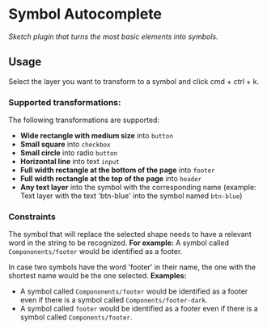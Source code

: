 # Symbol Autocomplete

_Sketch plugin that turns the most basic elements into symbols._

## Usage

Select the layer you want to transform to a symbol and click cmd + ctrl + k.

### Supported transformations:

The following transformations are supported:

- **Wide rectangle with medium size** into `button`
- **Small square** into `checkbox`
- **Small circle** into radio `button`
- **Horizontal line** into text `input`
- **Full width rectangle at the bottom of the page** into `footer`
- **Full width rectangle at the top of the page** into `header`
- **Any text layer** into the symbol with the corresponding name (example: Text layer with the text 'btn-blue' into the symbol named `btn-blue`)


### Constraints

The symbol that will replace the selected shape needs to have a relevant word in the string to be recognized.
**For example:** A symbol called `Compononents/footer` would be identified as a footer.

In case two symbols have the word 'footer' in their name, the one with the shortest name would be the one selected.
**Examples:**
- A symbol called `Compononents/footer` would be identified as a footer even if there is a symbol called `Components/footer-dark`.
- A symbol called `footer` would be identified as a footer even if there is a symbol called `Components/footer`.

